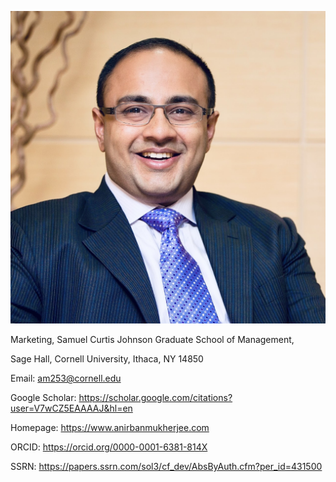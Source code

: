 ![Photograph of Anirban Mukherjee](anirban_mukherjee.jpg?raw=true "Anirban Mukherjee")

Marketing, Samuel Curtis Johnson Graduate School of Management, 

Sage Hall, Cornell University, Ithaca, NY 14850

Email: <am253@cornell.edu>

Google Scholar: <https://scholar.google.com/citations?user=V7wCZ5EAAAAJ&hl=en>

Homepage: <https://www.anirbanmukherjee.com> 

ORCID: <https://orcid.org/0000-0001-6381-814X>

SSRN: <https://papers.ssrn.com/sol3/cf_dev/AbsByAuth.cfm?per_id=431500>
